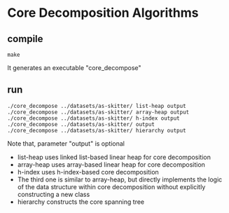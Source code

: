 # Core Decomposition Algorithms

## compile

```
make
```
It generates an executable "core_decompose"

## run

```
./core_decompose ../datasets/as-skitter/ list-heap output
./core_decompose ../datasets/as-skitter/ array-heap output
./core_decompose ../datasets/as-skitter/ h-index output
./core_decompose ../datasets/as-skitter/ output
./core_decompose ../datasets/as-skitter/ hierarchy output
```
Note that, parameter "output" is optional
* list-heap uses linked list-based linear heap for core decomposition
* array-heap uses array-based linear heap for core decomposition
* h-index uses h-index-based core decomposition
* The third one is similar to array-heap, but directly implements the logic of the data structure within core decomposition without explicitly constructing a new class
* hierarchy constructs the core spanning tree
